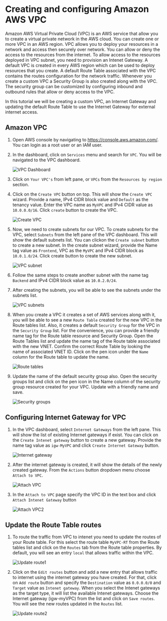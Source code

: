 
# Creating and configuring Amazon AWS VPC
Amazon AWS Virtual Private Cloud (VPC) is an AWS service that allow you to create a virtual private network in the AWS cloud. You can create one or more VPC in an AWS region. VPC allows you to deploy your resources in a network and access then securely over network. You can allow or deny the access to the resources from the internet. To allow access to the resources deployed in VPC subnet, you need to provision an Intenet Gateway. A default VPC is created in every AWS region which can be used to deploy resources that you create. A default Route Table associated with the VPC contains the routes configuration for the network traffic. Whenever you create a custom VPC a Security Group is also created along with the VPC. The security group can be customized by configuring inbound and outbound rules that allow or deny access to the VPC.

In this tutorial we will be creating a custom VPC, an Internet Gateway and updating the default Route Table to use the Internet Gateway for external internet access. 


## Amazon VPC
1) Open AWS console by navigating to https://console.aws.amazon.com/. You can login as a root user or an IAM user.
2) In the dashboard, click on `Services` menu and search for `VPC`. You will be navigated to the VPC dashboard.

    ![VPC Dashboard](images/vpc_dashboard.png)

3) Click on `Your VPC's` from left pane, or `VPCs` from the `Resources by region` section.
4) Click on the `Create VPC` button on top. This will show the `Create VPC` wizard. Provide a name, IPv4 CIDR block value and `Default` as the tenancy value. Enter the VPC name as `MyVPC` and IPv4 CIDR value as `10.0.0.0/16`. Click `create` button to create the VPC.

    ![Create VPC](images/create_vpc.png)

4) Now, we need to create subnets for our VPC. To create subnets for the VPC, select `Subnets` from the left pane of the VPC dashboard. This will show the default subnets list. You can clickon the `Create subnet` button to create a new subnet. In the create subnet wizard, provide the Name tag value as `Frontend`, VPC as the `MyVPC` and IPv4 CIDR block as `10.0.1.0/24`. Click create button to create the new subnet.

    ![VPC subnet](images/create_subnet.png)

5) Follow the same steps to create another subnet with the name tag `Backend` and IPv4 CIDR block value as `10.0.2.0/24`.
6) After creating the subnets, you will be able to see the subnets under the subnets list.

    ![VPC subnets](images/subnet_list.png)

7) When you create a VPC it creates a set of AWS services along with it, you will be able to see a new `Route Table` created for the new VPC in the Route tables list. Also, it creates a default `Security Group` for the VPC in the `Security Group` list. For the convenience, you can provide a friendly name tag for the Route table resource and Security Group. Open the Route Tables list and update the name tag of the Route table associated with the new VNET. Confirm the correct Route Table by looking the name of associated VNET ID. Click on the pen icon under the `Name` column for the Route table to update the name.

    ![Route tables](images/route_table.png)

8) Update the name of the default security group also. Open the security groups list and click on the pen icon in the Name column of the security group resource created for your VPC. Update with a friendly name and save.

    ![Security groups](images/security_grp1.png)

## Configuring Internet Gateway for VPC
1) In the VPC dashboard, select `Internet Gateways` from the left pane. This will show the list of existing Internet gateways if exist. You can click on the `Create Intenet gateway` button to create a new gateway. Provide the name tag value as `igw-MyVPC` and click `Create Internet Gateway` button.

    ![Internet gateway](images/igw.png)

2) After the internet gateway is created, it will show the details of the newly created gateway. From the `Actions` button dropdown menu choose `Attach to VPC`.

    ![Attach VPC](images/attach_igw.png)

3) In the `Attach to VPC` page specify the VPC ID in the text box and click `Attach Intenet Gateway` button

    ![Attach VPC2](images/attach_igw2.png)

## Update the Route Table routes 
1) To route the traffic from VPC to intenet you need to update the routes of your Route table. For this select the route table `MyVPC-RT` from the Route tables list and click on the `Routes` tab from the Route table properties. By default, you will see an entry `local` that allows traffic within the VPC. 

    ![Update route1](images/routetable_routes.png)

2) Click on the `Edit routes` button and add a new entry that allows traffic to internet using the internet gateway you have created. For that, click on `Add route` button and specify the `Destination` value as `0.0.0.0/0` and `Target` value as `Intenet gateway`. When you select the Intenet gateways as the target type, it will list the available Intenet gateways. Choose the Internet gateway (igw-myVPC) from the list and click on `Save routes`. You will see the new routes updated in the `Routes` list.

    ![Update route2](images/igw_routes.png)

